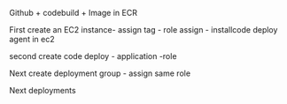 Github + codebuild + Image in ECR

First create an EC2 instance- assign tag - role assign - installcode deploy agent in ec2

second create code deploy - application -role

Next create deployment group - assign same role

Next deployments 
